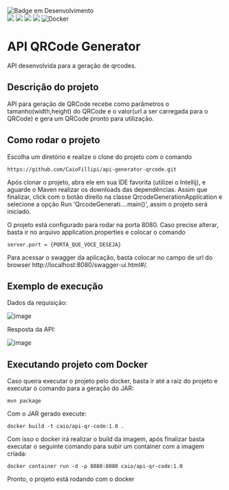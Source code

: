 ![Badge em Desenvolvimento](http://img.shields.io/static/v1?label=STATUS&message=EM%20DESENVOLVIMENTO&color=GREEN&style=for-the-badge)<br>
 <img src="https://img.shields.io/static/v1?label=spring boot&message=framework&color=blue&style=for-the-badge&logo=SPRING"/>
  <img src="https://img.shields.io/static/v1?label=Maven&message=>= 3.6&color=blue&style=for-the-badge&logo=APACHE"/>
  <img src="https://img.shields.io/static/v1?label=java&message=17&color=orange&style=for-the-badge&logo=JAVA"/>
  <img src="https://img.shields.io/static/v1?label=git&message=SCM&color=black&style=for-the-badge&logo=git"/>
  ![Docker](https://img.shields.io/badge/docker-%230db7ed.svg?style=for-the-badge&logo=docker&logoColor=white)
<h1>API QRCode Generator</h1>
API desenvolvida para a geração de qrcodes.

<h2>Descrição do projeto</h2>
API para geração de QRCode recebe como parâmetros o tamanho(width,height) do QRCode e o valor(url a ser carregada para o QRCode) e gera um QRCode pronto para utilização.

<h2>Como rodar o projeto</h2>

Escolha um diretório e realize o clone do projeto com o comando
```
https://github.com/CaioFillipi/api-generator-qrcode.git
```

Após clonar o projeto, abra ele em sua IDE favorita (utilizei o Intellij), e aguarde o Maven realizar os downloads das dependências. Assim que finalizar, click com o botão direito na classe QrcodeGenerationApplication e selecione a opção Run 'QrcodeGenerati....main()', assim o projeto será iniciado.

O projeto está configurado para rodar na porta 8080. Caso precise alterar, basta ir no arquivo application.properties e colocar o comando
```
server.port = {PORTA_QUE_VOCE_DESEJA}
```
Para acessar o swagger da aplicação, basta colocar no campo de url do browser http://localhost:8080/swagger-ui.html#/.

<h2>Exemplo de execução</h2>

Dados da requisição:

![image](https://user-images.githubusercontent.com/19175715/226942053-74c94fae-12cc-43a9-a081-78dfc4894104.png)

Resposta da API:

![image](https://user-images.githubusercontent.com/19175715/226942304-85e00a51-04c2-474d-8f2d-9558bcbbe4ef.png)

<h2>Executando projeto com Docker</h2>
Caso queira executar o projeto pelo docker, basta ir até a raiz do projeto e executar o comando para a geração do JAR:

```
mvn package
```
Com o JAR gerado execute:

```
docker build -t caio/api-qr-code:1.0 .
```
Com isso o docker irá realizar o build da imagem, após finalizar basta executar o seguinte comando para subir um container com a imagem criada:

```
docker container run -d -p 8080:8080 caio/api-qr-code:1.0
```

Pronto, o projeto está rodando com o docker
